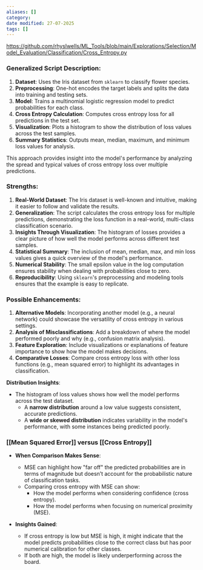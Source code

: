 ```yaml
---
aliases: []
category:
date modified: 27-07-2025
tags: []
---
```

https://github.com/rhyslwells/ML_Tools/blob/main/Explorations/Selection/Model_Evaluation/Classification/Cross_Entropy.py
### Generalized Script Description:

1. **Dataset**: Uses the Iris dataset from `sklearn` to classify flower species.
2. **Preprocessing**: One-hot encodes the target labels and splits the data into training and testing sets.
3. **Model**: Trains a multinomial logistic regression model to predict probabilities for each class.
4. **Cross Entropy Calculation**: Computes cross entropy loss for all predictions in the test set.
5. **Visualization**: Plots a histogram to show the distribution of loss values across the test samples.
6. **Summary Statistics**: Outputs mean, median, maximum, and minimum loss values for analysis.

This approach provides insight into the model's performance by analyzing the spread and typical values of cross entropy loss over multiple predictions.

### Strengths:

1. **Real-World Dataset**: The Iris dataset is well-known and intuitive, making it easier to follow and validate the results.
2. **Generalization**: The script calculates the cross entropy loss for multiple predictions, demonstrating the loss function in a real-world, multi-class classification scenario.
3. **Insights Through Visualization**: The histogram of losses provides a clear picture of how well the model performs across different test samples.
4. **Statistical Summary**: The inclusion of mean, median, max, and min loss values gives a quick overview of the model's performance.
5. **Numerical Stability**: The small epsilon value in the log computation ensures stability when dealing with probabilities close to zero.
6. **Reproducibility**: Using `sklearn`'s preprocessing and modeling tools ensures that the example is easy to replicate.

### Possible Enhancements:

1. **Alternative Models**: Incorporating another model (e.g., a neural network) could showcase the versatility of cross entropy in various settings.
2. **Analysis of Misclassifications**: Add a breakdown of where the model performed poorly and why (e.g., confusion matrix analysis).
3. **Feature Exploration**: Include visualizations or explanations of feature importance to show how the model makes decisions.
4. **Comparative Losses**: Compare cross entropy loss with other loss functions (e.g., mean squared error) to highlight its advantages in classification.

**Distribution Insights**:

- The histogram of loss values shows how well the model performs across the test dataset.
    - A **narrow distribution** around a low value suggests consistent, accurate predictions.
    - A **wide or skewed distribution** indicates variability in the model's performance, with some instances being predicted poorly.

### [[Mean Squared Error]] versus [[Cross Entropy]]

- **When Comparison Makes Sense**:
    - MSE can highlight how "far off" the predicted probabilities are in terms of magnitude but doesn’t account for the probabilistic nature of classification tasks.
    - Comparing cross entropy with MSE can show:
        - How the model performs when considering confidence (cross entropy).
        - How the model performs when focusing on numerical proximity (MSE).
        
- **Insights Gained**:
    - If cross entropy is low but MSE is high, it might indicate that the model predicts probabilities close to the correct class but has poor numerical calibration for other classes.
    - If both are high, the model is likely underperforming across the board.

